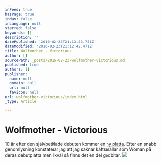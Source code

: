 ```yaml
---
inFeed: true
hasPage: true
inNav: false
inLanguage: null
starred: false
keywords: []
description: ''
datePublished: '2016-02-23T21:13:33.751Z'
dateModified: '2016-02-23T21:12:42.471Z'
title: Wolfmother - Victorious
author: []
sourcePath: _posts/2016-02-23-wolfmother-victorious.md
published: true
authors: []
publisher:
  name: null
  domain: null
  url: null
  favicon: null
url: wolfmother-victorious/index.html
_type: Article

---
```

# Wolfmother - Victorious

10 år efter den självbetitlade debuten kommer en [ny platta][0]. Efter en snabb genomlysning konstaterar jag att jag saknar käftsmällar som Woman på deras debutplatta men likväl så finns det en del godbitar.
![](https://the-grid-user-content.s3-us-west-2.amazonaws.com/963d53a0-4e10-49eb-98ea-49ff65f6420b.jpg)

[0]: https://open.spotify.com/album/36I0DNppSxHcv2k71Fy3gB